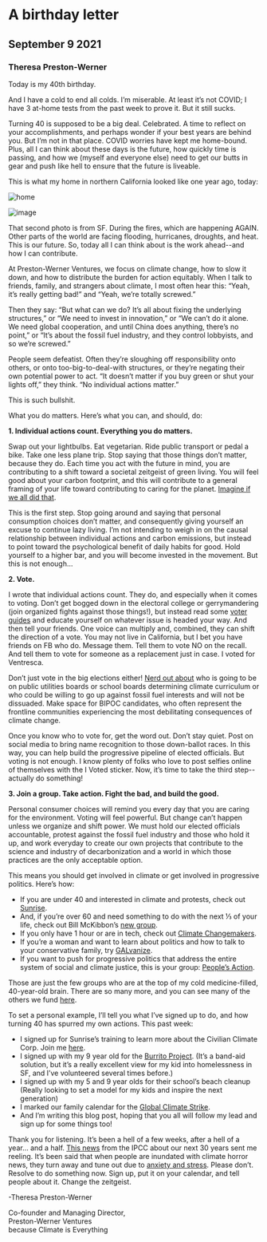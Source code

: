 # A birthday letter
## September 9 2021
### Theresa Preston-Werner

Today is my 40th birthday.

And I have a cold to end all colds. I’m miserable. At least it’s not COVID; I have 3 at-home tests from the past week to prove it. But it still sucks.

Turning 40 is supposed to be a big deal. Celebrated. A time to reflect on your accomplishments, and perhaps wonder if your best years are behind you. But I’m not in that place. COVID worries have kept me home-bound. Plus, all I can think about these days is the future, how quickly time is passing, and how we (myself and everyone else) need to get our butts in gear and push like hell to ensure that the future is liveable. 

This is what my home in northern California looked like one year ago, today:

![home](https://user-images.githubusercontent.com/300/132770832-3e1711c4-9d5f-4396-b520-702b50918481.jpg)

![image](https://user-images.githubusercontent.com/300/132770903-2b10db37-41bf-4fcb-af60-cccc8f32937f.png)

That second photo is from SF. During the fires, which are happening AGAIN. Other parts of the world are facing flooding, hurricanes, droughts, and heat. This is our future. So, today all I can think about is the work ahead--and how I can contribute.

At Preston-Werner Ventures, we focus on climate change, how to slow it down, and how to distribute the burden for action equitably. When I talk to friends, family, and strangers about climate, I most often hear this: “Yeah, it’s really getting bad!” and “Yeah, we’re totally screwed.” 

Then they say: “But what can we do? It’s all about fixing the underlying structures,” or “We need to invest in innovation,” or “We can’t do it alone. We need global cooperation, and until China does anything, there’s no point,” or “It’s about the fossil fuel industry, and they control lobbyists, and so we’re screwed.” 

People seem defeatist. Often they’re sloughing off responsibility onto others, or onto too-big-to-deal-with structures, or they’re negating their own potential power to act. “It doesn’t matter if you buy green or shut your lights off,” they think. “No individual actions matter.”

This is such bullshit.

What you do matters. Here’s what you can, and should, do:

**1. Individual actions count. Everything you do matters.**

Swap out your lightbulbs. Eat vegetarian. Ride public transport or pedal a bike. Take one less plane trip. Stop saying that those things don’t matter, because they do. Each time you act with the future in mind, you are contributing to a shift toward a societal zeitgeist of green living. You will feel good about your carbon footprint, and this will contribute to a general framing of your life toward contributing to caring for the planet. [Imagine if we all did that](https://www.sciencedirect.com/science/article/pii/S0304422X18301931).

This is the first step. Stop going around and saying that personal consumption choices don’t matter, and consequently giving yourself an excuse to continue lazy living. I’m not intending to weigh in on the causal relationship between individual actions and carbon emissions, but instead to point toward the psychological benefit of daily habits for good. Hold yourself to a higher bar, and you will become invested in the movement. But this is not enough...

**2. Vote.**

I wrote that individual actions count. They do, and especially when it comes to voting. Don’t get bogged down in the electoral college or gerrymandering (join organized fights against those things!), but instead read some [voter guides](https://www.theleaguesf.org/) and educate yourself on whatever issue is headed your way. And then tell your friends. One voice can multiply and, combined, they can shift the direction of a vote. You may not live in California, but I bet you have friends on FB who do. Message them. Tell them to vote NO on the recall. And tell them to vote for someone as a replacement just in case. I voted for Ventresca.

Don’t just vote in the big elections either! [Nerd out about](https://www.climatecabineteducation.org/) who is going to be on public utilities boards or school boards determining climate curriculum or who could be willing to go up against fossil fuel interests and will not be dissuaded. Make space for BIPOC candidates, who often represent the frontline communities experiencing the most debilitating consequences of climate change. 

Once you know who to vote for, get the word out. Don’t stay quiet. Post on social media to bring name recognition to those down-ballot races. In this way, you can help build the progressive pipeline of elected officials. But voting is not enough. I know plenty of folks who love to post selfies online of themselves with the I Voted sticker. Now, it’s time to take the third step--actually do something!

**3. Join a group. Take action. Fight the bad, and build the good.**

Personal consumer choices will remind you every day that you are caring for the environment. Voting will feel powerful. But change can’t happen unless we organize and shift power. We must hold our elected officials accountable, protest against the fossil fuel industry and those who hold it up, and work everyday to create our own projects that contribute to the science and industry of decarbonization and a world in which those practices are the only acceptable option. 

This means you should get involved in climate or get involved in progressive politics. Here’s how:

* If you are under 40 and interested in climate and protests, check out [Sunrise](https://www.sunrisemovement.org/).
* And, if you’re over 60 and need something to do with the next ⅓ of your life, check out Bill McKibbon’s [new group](https://www.newyorker.com/news/annals-of-a-warming-planet/the-answer-to-climate-change-is-organizing). 
* If you only have 1 hour or are in tech, check out [Climate Changemakers](https://www.climatechangemakers.org/).
* If you’re a woman and want to learn about politics and how to talk to your conservative family, try [GALvanize](https://www.galvanizeusa.org/). 
* If you want to push for progressive politics that address the entire system of social and climate justice, this is your group: [People’s Action](https://peoplesaction.org/campaigns/). 

Those are just the few groups who are at the top of my cold medicine-filled, 40-year-old brain. There are so many more, and you can see many of the others we fund [here](https://prestonwernerventures.com/projects/climate). 

To set a personal example, I’ll tell you what I’ve signed up to do, and how turning 40 has spurred my own actions. This past week:

* I signed up for Sunrise’s training to learn more about the Civilian Climate Corp. Join me [here](https://secure.everyaction.com/SQ74y83Pl0OrGqBAu8U_Bw2?ms=webpage). 
* I signed up with my 9 year old for the [Burrito Project](https://burritoprojectsf.org/). (It’s a band-aid solution, but it’s a really excellent view for my kid into homelessness in SF, and I’ve volunteered several times before.)
* I signed up with my 5 and 9 year olds for their school’s beach cleanup (Really looking to set a model for my kids and inspire the next generation)
* I marked our family calendar for the [Global Climate Strike](https://fridaysforfuture.org/september24/).
* And I’m writing this blog post, hoping that you all will follow my lead and sign up for some things too!

Thank you for listening. It’s been a hell of a few weeks, after a hell of a year… and a half. [This news](https://www.nytimes.com/2021/08/09/climate/climate-change-report-ipcc-un.html) from the IPCC about our next 30 years sent me reeling. It’s been said that when people are inundated with climate horror news, they turn away and tune out due to [anxiety and stress](https://www.verywellhealth.com/climate-anxiety-hope-and-action-5192818). Please don’t. Resolve to do something now. Sign up, put it on your calendar, and tell people about it. Change the zeitgeist.

-Theresa Preston-Werner

Co-founder and Managing Director,  
Preston-Werner Ventures  
because Climate is Everything
